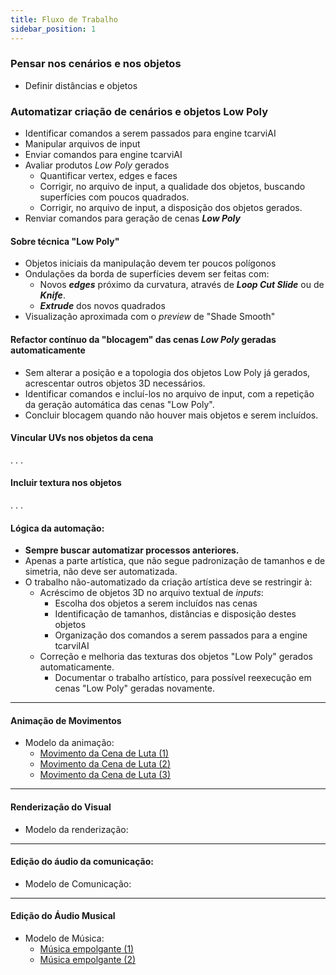 ```yaml
---
title: Fluxo de Trabalho
sidebar_position: 1
---
```


### Pensar nos cenários e nos objetos
- Definir distâncias e objetos

### Automatizar criação de cenários e objetos Low Poly
- Identificar comandos a serem passados para engine tcarviAI
- Manipular arquivos de input
- Enviar comandos para engine tcarviAI
- Avaliar produtos *Low Poly* gerados
    - Quantificar vertex, edges e faces
    - Corrigir, no arquivo de input, a qualidade dos objetos, buscando superfícies com poucos quadrados.
    - Corrigir, no arquivo de input, a disposição dos objetos gerados.
- Renviar comandos para geração de cenas ***Low Poly***

#### Sobre técnica "Low Poly"
- Objetos iniciais da manipulação devem ter poucos polígonos
- Ondulações da borda de superfícies devem ser feitas com:
    - Novos ***edges*** próximo da curvatura, através de ***Loop Cut Slide*** ou de ***Knife***.
    - ***Extrude*** dos novos quadrados
- Visualização aproximada com o *preview* de "Shade Smooth"

#### Refactor contínuo da "blocagem" das cenas ***Low Poly*** geradas automaticamente
- Sem alterar a posição e a topologia dos objetos Low Poly já gerados, acrescentar outros objetos 3D necessários.
- Identificar comandos e incluí-los no arquivo de input, com a repetição da geração automática das cenas "Low Poly".
- Concluir blocagem quando não houver mais objetos e serem incluídos.

#### Vincular UVs nos objetos da cena
. . .

#### Incluir textura nos objetos
. . .

#### Lógica da automação:
- **Sempre buscar automatizar processos anteriores.**
- Apenas a parte artística, que não segue padronização de tamanhos e de simetria, não deve ser automatizada.
- O trabalho não-automatizado da criação artística deve se restringir à:
    - Acréscimo de objetos 3D no arquivo textual de *inputs*:
        - Escolha dos objetos a serem incluídos nas cenas
        - Identificação de tamanhos, distâncias e disposição destes objetos
        - Organização dos comandos a serem passados para a engine tcarviIAI
    - Correção e melhoria das texturas dos objetos "Low Poly" gerados automaticamente.
        - Documentar o trabalho artístico, para possível reexecução em cenas "Low Poly" geradas novamente.

---

#### Animação de Movimentos 
- Modelo da animação:
    - [Movimento da Cena de Luta (1)](https://www.youtube.com/watch?v=Um8i-glXSzY&list=PLHZr_2UlXu7DQGrSztRSCzNEYpk6Nso4f&index=34&t=10s)
    - [Movimento da Cena de Luta (2)](https://www.youtube.com/watch?v=G95jgdwyq_Q&list=PLHZr_2UlXu7DQGrSztRSCzNEYpk6Nso4f&index=35)
    - [Movimento da Cena de Luta (3)](https://www.youtube.com/watch?v=Q0mNooEcpk0&list=PLHZr_2UlXu7DQGrSztRSCzNEYpk6Nso4f&index=36)

---

#### Renderização do Visual
- Modelo da renderização:

---

#### Edição do áudio da comunicação:
- Modelo de Comunicação:

---

#### Edição do Áudio Musical
- Modelo de Música:
    - [Música empolgante (1)](https://www.youtube.com/watch?v=l264SGk15O0&list=PLHZr_2UlXu7DQGrSztRSCzNEYpk6Nso4f&index=37)
    - [Música empolgante (2)](https://www.youtube.com/watch?v=ZKkzEBtIoH8&list=PLHZr_2UlXu7DQGrSztRSCzNEYpk6Nso4f&index=38)
